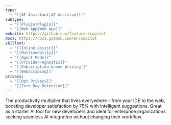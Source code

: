```yaml
---
type:
  - "[[AI Assistant|AI Assistant]]"
subtype:
  - "[[Plugin|Plugin]]"
  - "[[Web App|Web App]]"
website: https://github.com/features/copilot
docs: https://docs.github.com/en/copilot
skillset:
  - "[[Inline assist]]"
  - "[[Multimodality]]"
  - "[[Agent Mode]]"
  - "[[Provider-Agnostic]]"
  - "[[Subscription-based pricing]]"
  - "[[Webscraping]]"
privacy:
  - "[[Opt Privacy]]"
  - "[[Zero Day Retention]]"
---
```


The productivity multiplier that lives everywhere - from your IDE to the web, boosting developer satisfaction by 75% with intelligent suggestions. Great as a starter AI tool for new developers and ideal for enterprise organizations seeking seamless AI integration without changing their workflow.
